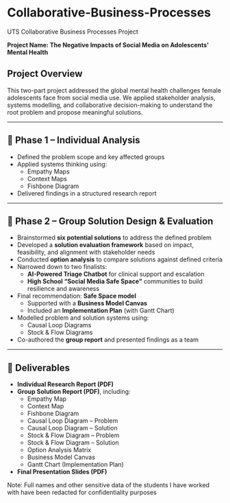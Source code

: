 # Collaborative-Business-Processes
UTS Collaborative Business Processes Project

**Project Name: The Negative Impacts of Social Media on Adolescents' Mental Health**

## Project Overview  
This two-part project addressed the global mental health challenges female adolescents face from social media use. We applied stakeholder analysis, systems modelling, and collaborative decision-making to understand the root problem and propose meaningful solutions.

---

## 🔹 Phase 1 – Individual Analysis  
- Defined the problem scope and key affected groups  
- Applied systems thinking using:
  - Empathy Maps  
  - Context Maps  
  - Fishbone Diagram  
- Delivered findings in a structured research report

---

## 🔹 Phase 2 – Group Solution Design & Evaluation  
- Brainstormed **six potential solutions** to address the defined problem  
- Developed a **solution evaluation framework** based on impact, feasibility, and alignment with stakeholder needs  
- Conducted **option analysis** to compare solutions against defined criteria  
- Narrowed down to two finalists:
  - **AI-Powered Triage Chatbot** for clinical support and escalation  
  - **High School “Social Media Safe Space”** communities to build resilience and awareness  
- Final recommendation: **Safe Space model**  
  - Supported with a **Business Model Canvas**  
  - Included an **Implementation Plan** (with Gantt Chart)  
- Modelled problem and solution systems using:
  - Causal Loop Diagrams  
  - Stock & Flow Diagrams  
- Co-authored the **group report** and presented findings as a team

---

## 📄 Deliverables  
- **Individual Research Report (PDF)**  
- **Group Solution Report (PDF)**, including:  
  - Empathy Map  
  - Context Map  
  - Fishbone Diagram  
  - Causal Loop Diagram – Problem  
  - Causal Loop Diagram – Solution  
  - Stock & Flow Diagram – Problem  
  - Stock & Flow Diagram – Solution  
  - Option Analysis Matrix  
  - Business Model Canvas  
  - Gantt Chart (Implementation Plan)  
- **Final Presentation Slides (PDF)**

Note: Full names and other sensitive data of the students I have worked with have been redacted for confidentiality purposes
